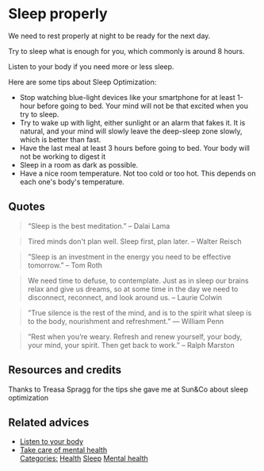 # Sleep properly

We need to rest properly at night to be ready for the next day.

Try to sleep what is enough for you, which commonly is around 8 hours.

Listen to your body if you need more or less sleep.

Here are some tips about Sleep Optimization:

- Stop watching blue-light devices like your smartphone for at least 1-hour before going to bed. Your mind will not be that excited when you try to sleep.
- Try to wake up with light, either sunlight or an alarm that fakes it. It is natural, and your mind will slowly leave the deep-sleep zone slowly, which is better than fast.
- Have the last meal at least 3 hours before going to bed. Your body will not be working to digest it
- Sleep in a room as dark as possible.
- Have a nice room temperature. Not too cold or too hot. This depends on each one's body's temperature.

## Quotes

> “Sleep is the best meditation.” – Dalai Lama

> Tired minds don't plan well. Sleep first, plan later. – Walter Reisch

> ”Sleep is an investment in the energy you need to be effective tomorrow.” – Tom Roth

> We need time to defuse, to contemplate. Just as in sleep our brains relax and give us dreams, so at some time in the day we need to disconnect, reconnect, and look around us. – Laurie Colwin

> ”True silence is the rest of the mind, and is to the spirit what sleep is to the body, nourishment and refreshment.” — William Penn

> ”Rest when you’re weary. Refresh and renew yourself, your body, your mind, your spirit. Then get back to work.” – Ralph Marston

## Resources and credits

Thanks to Treasa Spragg for the tips she gave me at Sun&Co about sleep optimization

## Related advices

- [Listen to your body](../Listen%20to%20your%20body/index.md)
- [Take care of mental health](../Take%20care%20of%20mental%20health/index.md)<br/>[Categories:](../Categories/index.md) [Health](../Categories/Health.md) [Sleep](../Categories/Sleep.md) [Mental health](../Categories/Mental%20health.md)